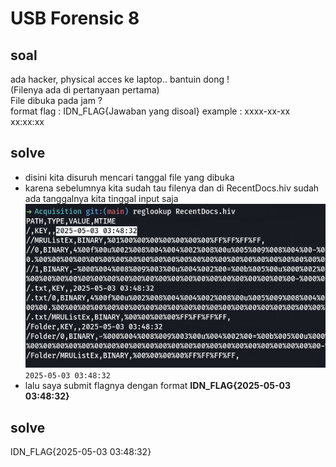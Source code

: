 # USB Forensic 8
## soal
ada hacker, physical acces ke laptop.. bantuin dong ! \
(Filenya ada di pertanyaan pertama) \
File dibuka pada jam ? \
format flag : IDN_FLAG{Jawaban yang disoal} example : xxxx-xx-xx xx:xx:xx

## solve
- disini kita disuruh mencari tanggal file yang dibuka
- karena sebelumnya kita sudah tau filenya dan di RecentDocs.hiv sudah ada tanggalnya kita tinggal input saja
  ![alt text](images/US/image.png)
  ```2025-05-03 03:48:32```
- lalu saya submit flagnya dengan format **IDN_FLAG{2025-05-03 03:48:32}**

## solve
IDN_FLAG{2025-05-03 03:48:32}